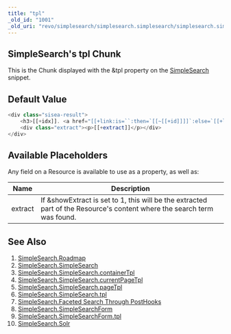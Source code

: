 ```yaml
---
title: "tpl"
_old_id: "1001"
_old_uri: "revo/simplesearch/simplesearch.simplesearch/simplesearch.simplesearch.tpl"
---
```


## SimpleSearch's tpl Chunk

This is the Chunk displayed with the &tpl property on the [SimpleSearch](/extras/revo/simplesearch/simplesearch.simplesearch "SimpleSearch.SimpleSearch") snippet.

## Default Value

``` php 
<div class="sisea-result">
    <h3>[[+idx]]. <a href="[[+link:is=``:then=`[[~[[+id]]]]`:else=`[[+link]]`]]" title="[[+longtitle]]">[[+pagetitle]]</a></h3>
    <div class="extract"><p>[[+extract]]</p></div>
</div>
```

## Available Placeholders

Any field on a Resource is available to use as a property, as well as:

| Name | Description |
|------|-------------|
| extract | If &showExtract is set to 1, this will be the extracted part of the Resource's content where the search term was found. |

## See Also

1. [SimpleSearch.Roadmap](/extras/revo/simplesearch/simplesearch.roadmap)
2. [SimpleSearch.SimpleSearch](/extras/revo/simplesearch/simplesearch.simplesearch)
  1. [SimpleSearch.SimpleSearch.containerTpl](/extras/revo/simplesearch/simplesearch.simplesearch/simplesearch.simplesearch.containertpl)
  2. [SimpleSearch.SimpleSearch.currentPageTpl](/extras/revo/simplesearch/simplesearch.simplesearch/simplesearch.simplesearch.currentpagetpl)
  3. [SimpleSearch.SimpleSearch.pageTpl](/extras/revo/simplesearch/simplesearch.simplesearch/simplesearch.simplesearch.pagetpl)
  4. [SimpleSearch.SimpleSearch.tpl](/extras/revo/simplesearch/simplesearch.simplesearch/simplesearch.simplesearch.tpl)
  5. [SimpleSearch.Faceted Search Through PostHooks](/extras/revo/simplesearch/simplesearch.simplesearch/simplesearch.faceted-search-through-posthooks)
3. [SimpleSearch.SimpleSearchForm](/extras/revo/simplesearch/simplesearch.simplesearchform)
  1. [SimpleSearch.SimpleSearchForm.tpl](/extras/revo/simplesearch/simplesearch.simplesearchform/simplesearch.simplesearchform.tpl)
4. [SimpleSearch.Solr](/extras/revo/simplesearch/simplesearch.solr)